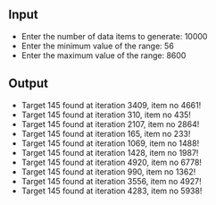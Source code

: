## Input

- Enter the number of data items to generate: 10000
- Enter the minimum value of the range: 56 
- Enter the maximum value of the range: 8600

## Output

- Target 145 found at iteration 3409, item no 4661!
- Target 145 found at iteration 310, item no 435!
- Target 145 found at iteration 2107, item no 2864!
- Target 145 found at iteration 165, item no 233!
- Target 145 found at iteration 1069, item no 1488!
- Target 145 found at iteration 1428, item no 1987!
- Target 145 found at iteration 4920, item no 6778!
- Target 145 found at iteration 990, item no 1362!
- Target 145 found at iteration 3556, item no 4927!
- Target 145 found at iteration 4283, item no 5938!
